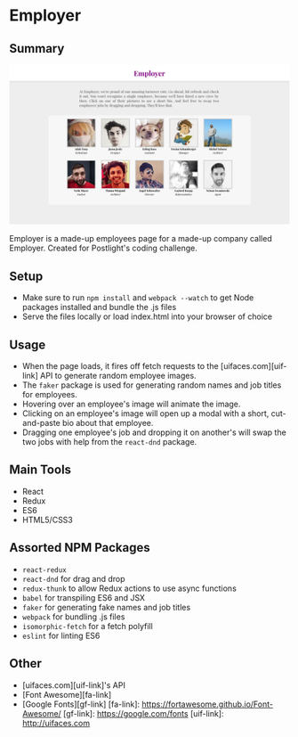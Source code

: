 # Employer

## Summary

![image](assets/employer-screenshot.png)

Employer is a made-up employees page for a made-up company called Employer. Created for Postlight's coding challenge.


## Setup
* Make sure to run `npm install` and `webpack --watch` to get Node packages installed and bundle the .js files
* Serve the files locally or load index.html into your browser of choice

## Usage
* When the page loads, it fires off fetch requests to the [uifaces.com][uif-link] API to generate random employee images.
* The `faker` package is used for generating random names and job titles for employees.
* Hovering over an employee's image will animate the image.
* Clicking on an employee's image will open up a modal with a short, cut-and-paste bio about that employee.
* Dragging one employee's job and dropping it on another's will swap the two jobs with help from the `react-dnd` package.

## Main Tools
* React
* Redux
* ES6
* HTML5/CSS3

## Assorted NPM Packages

* `react-redux`
* `react-dnd` for drag and drop
* `redux-thunk` to allow Redux actions to use async functions
* `babel` for transpiling ES6 and JSX
* `faker` for generating fake names and job titles
* `webpack` for bundling .js files
* `isomorphic-fetch` for a fetch polyfill
* `eslint` for linting ES6

## Other
* [uifaces.com][uif-link]'s API
* [Font Awesome][fa-link]
* [Google Fonts][gf-link]
[fa-link]: https://fortawesome.github.io/Font-Awesome/
[gf-link]: https://google.com/fonts
[uif-link]: http://uifaces.com
